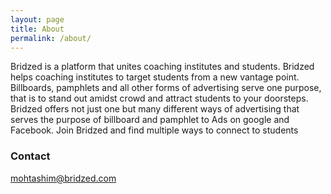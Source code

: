 ```yaml
---
layout: page
title: About
permalink: /about/
---
```


Bridzed is a platform that unites coaching institutes and students. Bridzed helps coaching institutes to target students from a new vantage point.
Billboards, pamphlets and all other forms of advertising serve one purpose, that is to stand out amidst crowd and attract students to your doorsteps. Bridzed offers not just one but many different ways of advertising that serves the purpose of billboard and pamphlet to Ads on google and Facebook. Join Bridzed and find multiple ways to connect to students

### Contact

[mohtashim@bridzed.com](mailto:mohtashim@bridzed.com)
